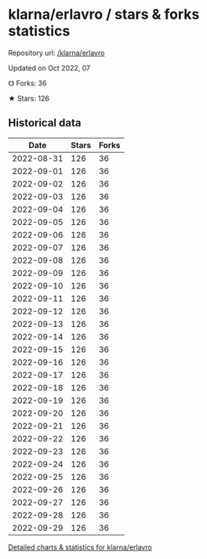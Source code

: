 # klarna/erlavro / stars & forks statistics

Repository url: [/klarna/erlavro](https://github.com/klarna/erlavro)

Updated on Oct 2022, 07

☋ Forks: 36

★ Stars: 126

## Historical data
| Date | Stars | Forks |
|------|-------|-------|
| 2022-08-31 | 126 | 36 | 
| 2022-09-01 | 126 | 36 | 
| 2022-09-02 | 126 | 36 | 
| 2022-09-03 | 126 | 36 | 
| 2022-09-04 | 126 | 36 | 
| 2022-09-05 | 126 | 36 | 
| 2022-09-06 | 126 | 36 | 
| 2022-09-07 | 126 | 36 | 
| 2022-09-08 | 126 | 36 | 
| 2022-09-09 | 126 | 36 | 
| 2022-09-10 | 126 | 36 | 
| 2022-09-11 | 126 | 36 | 
| 2022-09-12 | 126 | 36 | 
| 2022-09-13 | 126 | 36 | 
| 2022-09-14 | 126 | 36 | 
| 2022-09-15 | 126 | 36 | 
| 2022-09-16 | 126 | 36 | 
| 2022-09-17 | 126 | 36 | 
| 2022-09-18 | 126 | 36 | 
| 2022-09-19 | 126 | 36 | 
| 2022-09-20 | 126 | 36 | 
| 2022-09-21 | 126 | 36 | 
| 2022-09-22 | 126 | 36 | 
| 2022-09-23 | 126 | 36 | 
| 2022-09-24 | 126 | 36 | 
| 2022-09-25 | 126 | 36 | 
| 2022-09-26 | 126 | 36 | 
| 2022-09-27 | 126 | 36 | 
| 2022-09-28 | 126 | 36 | 
| 2022-09-29 | 126 | 36 | 


[Detailed charts & statistics for klarna/erlavro](https://reviewgithub.com/rep/klarna/erlavro)
